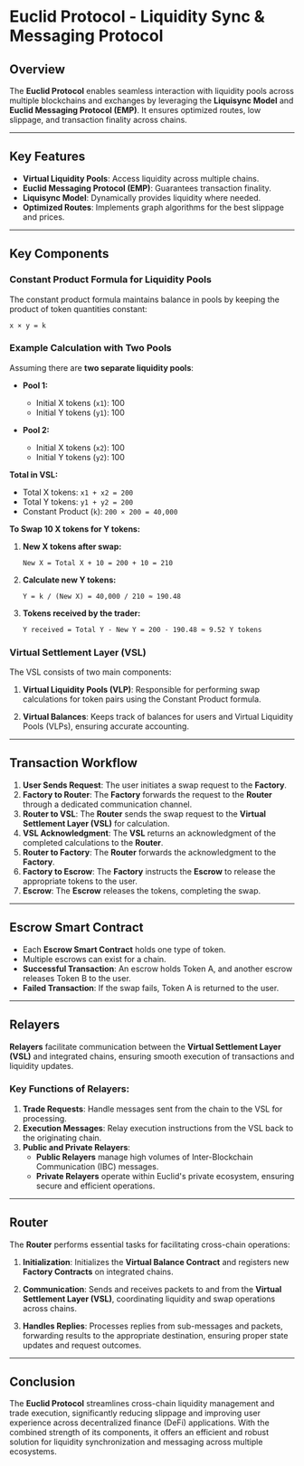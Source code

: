 # Euclid Protocol - Liquidity Sync & Messaging Protocol

## Overview

The **Euclid Protocol** enables seamless interaction with liquidity pools across multiple blockchains and exchanges by leveraging the **Liquisync Model** and **Euclid Messaging Protocol (EMP)**. It ensures optimized routes, low slippage, and transaction finality across chains.

---

## Key Features

- **Virtual Liquidity Pools**: Access liquidity across multiple chains.
- **Euclid Messaging Protocol (EMP)**: Guarantees transaction finality.
- **Liquisync Model**: Dynamically provides liquidity where needed.
- **Optimized Routes**: Implements graph algorithms for the best slippage and prices.

---

## Key Components

### Constant Product Formula for Liquidity Pools

The constant product formula maintains balance in pools by keeping the product of token quantities constant:

```
x × y = k
```

### Example Calculation with Two Pools

Assuming there are **two separate liquidity pools**:

- **Pool 1:**
  - Initial X tokens (`x1`): 100
  - Initial Y tokens (`y1`): 100

- **Pool 2:**
  - Initial X tokens (`x2`): 100
  - Initial Y tokens (`y2`): 100

**Total in VSL:**
- Total X tokens: `x1 + x2 = 200`
- Total Y tokens: `y1 + y2 = 200`
- Constant Product (`k`): `200 × 200 = 40,000`

**To Swap 10 X tokens for Y tokens:**

1. **New X tokens after swap:**
   ```
   New X = Total X + 10 = 200 + 10 = 210
   ```

2. **Calculate new Y tokens:**
   ```
   Y = k / (New X) = 40,000 / 210 ≈ 190.48
   ```

3. **Tokens received by the trader:**
   ```
   Y received = Total Y - New Y = 200 - 190.48 ≈ 9.52 Y tokens
   ```

### Virtual Settlement Layer (VSL)

The VSL consists of two main components:

1. **Virtual Liquidity Pools (VLP)**: Responsible for performing swap calculations for token pairs using the Constant Product formula.

2. **Virtual Balances**: Keeps track of balances for users and Virtual Liquidity Pools (VLPs), ensuring accurate accounting.

---

## Transaction Workflow

1. **User Sends Request**: The user initiates a swap request to the **Factory**.
2. **Factory to Router**: The **Factory** forwards the request to the **Router** through a dedicated communication channel.
3. **Router to VSL**: The **Router** sends the swap request to the **Virtual Settlement Layer (VSL)** for calculation.
4. **VSL Acknowledgment**: The **VSL** returns an acknowledgment of the completed calculations to the **Router**.
5. **Router to Factory**: The **Router** forwards the acknowledgment to the **Factory**.
6. **Factory to Escrow**: The **Factory** instructs the **Escrow** to release the appropriate tokens to the user.
7. **Escrow**: The **Escrow** releases the tokens, completing the swap.

---

## Escrow Smart Contract

- Each **Escrow Smart Contract** holds one type of token.
- Multiple escrows can exist for a chain.
- **Successful Transaction**: An escrow holds Token A, and another escrow releases Token B to the user.
- **Failed Transaction**: If the swap fails, Token A is returned to the user.

---

## Relayers

**Relayers** facilitate communication between the **Virtual Settlement Layer (VSL)** and integrated chains, ensuring smooth execution of transactions and liquidity updates.

### Key Functions of Relayers:

1. **Trade Requests**: Handle messages sent from the chain to the VSL for processing.
2. **Execution Messages**: Relay execution instructions from the VSL back to the originating chain.
3. **Public and Private Relayers**: 
   - **Public Relayers** manage high volumes of Inter-Blockchain Communication (IBC) messages.
   - **Private Relayers** operate within Euclid's private ecosystem, ensuring secure and efficient operations. 

---

## Router

The **Router** performs essential tasks for facilitating cross-chain operations:

1. **Initialization**: Initializes the **Virtual Balance Contract** and registers new **Factory Contracts** on integrated chains.
   
2. **Communication**: Sends and receives packets to and from the **Virtual Settlement Layer (VSL)**, coordinating liquidity and swap operations across chains.

3. **Handles Replies**: Processes replies from sub-messages and packets, forwarding results to the appropriate destination, ensuring proper state updates and request outcomes.

---

## Conclusion

The **Euclid Protocol** streamlines cross-chain liquidity management and trade execution, significantly reducing slippage and improving user experience across decentralized finance (DeFi) applications. With the combined strength of its components, it offers an efficient and robust solution for liquidity synchronization and messaging across multiple ecosystems.
